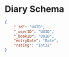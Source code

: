# Diary Schema

```json
{
    "_id": "UUID",
    "_userID": "UUID",
    "_bookID": "UUID",
    "entryDate": "Date",
    "rating": "Int32"
}
```
